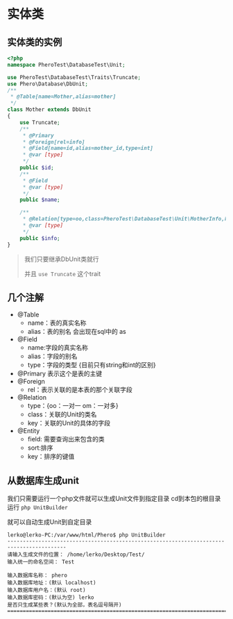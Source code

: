 # 实体类


## 实体类的实例

```php
<?php
namespace PheroTest\DatabaseTest\Unit;

use PheroTest\DatabaseTest\Traits\Truncate;
use Phero\Database\DbUnit;
/**
 * @Table[name=Mother,alias=mother]
 */
class Mother extends DbUnit
{
	use Truncate;
	/**
	 * @Primary
	 * @Foreign[rel=info]
	 * @Field[name=id,alias=mother_id,type=int]
	 * @var [type]
	 */
	public $id;
	/**
	 * @Field
	 * @var [type]
	 */
	public $name;

	/**
	 * @Relation[type=oo,class=PheroTest\DatabaseTest\Unit\MotherInfo,key=mid]
	 * @var [type]
	 */
	public $info;
}
```

> 我们只要继承DbUnit类就行
>
> 并且 `use Truncate` 这个trait

## 几个注解

- @Table
    - name：表的真实名称
    - alias：表的别名 会出现在sql中的 as
- @Field
    - name:字段的真实名称
    - alias：字段的别名
    - type：字段的类型 {目前只有string和int的区别}
- @Primary 表示这个是表的主键
- @Foreign
    - rel：表示关联的是本表的那个关联字段
- @Relation
    - type：{oo：一对一  om：一对多}
    - class：关联的Unit的类名
    - key：关联的Unit的具体的字段
- @Entity
    - field: 需要查询出来包含的类
    - sort:排序
    - key：排序的键值

## 从数据库生成unit

我们只需要运行一个php文件就可以生成Unit文件到指定目录
cd到本包的根目录
运行 `php UnitBuilder`

就可以自动生成Unit到自定目录

```shell
lerko@lerko-PC:/var/www/html/Phero$ php UnitBuilder
-----------------------------------------------------------------------------------------
请输入生成文件的位置： /home/lerko/Desktop/Test/
输入统一的命名空间： Test

输入数据库名称： phero
输入数据库地址：(默认 localhost)
输入数据库用户名：(默认 root)
输入数据库密码：(默认为空) lerko
是否只生成某些表？(默认为全部，表名逗号隔开)
================================================================================> 100%
```
